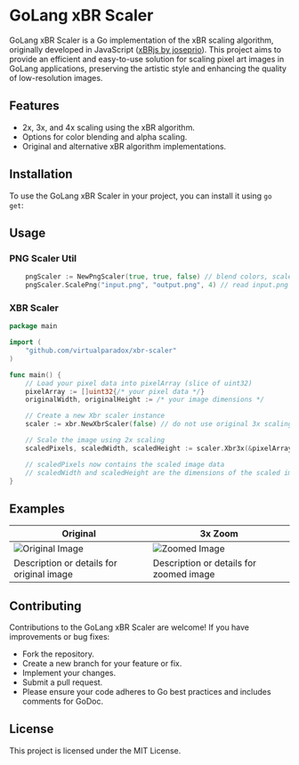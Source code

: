 # GoLang xBR Scaler

GoLang xBR Scaler is a Go implementation of the xBR scaling algorithm, 
originally developed in JavaScript ([xBRjs by joseprio](https://github.com/joseprio/xBRjs/blob/master/src/index.js)). This project aims 
to provide an efficient and easy-to-use solution for scaling pixel art 
images in GoLang applications, preserving the artistic style and enhancing 
the quality of low-resolution images.

## Features

- 2x, 3x, and 4x scaling using the xBR algorithm.
- Options for color blending and alpha scaling.
- Original and alternative xBR algorithm implementations.

## Installation

To use the GoLang xBR Scaler in your project, you can install it using `go get`:

## Usage

### PNG Scaler Util
```go
    pngScaler := NewPngScaler(true, true, false) // blend colors, scale alpha, do not use original 3x impl
    pngScaler.ScalePng("input.png", "output.png", 4) // read input.png and write 4x output to output.png
```

### XBR Scaler
```go
package main

import (
    "github.com/virtualparadox/xbr-scaler"
)

func main() {
    // Load your pixel data into pixelArray (slice of uint32)
    pixelArray := []uint32{/* your pixel data */}
    originalWidth, originalHeight := /* your image dimensions */

    // Create a new Xbr scaler instance
    scaler := xbr.NewXbrScaler(false) // do not use original 3x scaling implementation

    // Scale the image using 2x scaling
    scaledPixels, scaledWidth, scaledHeight := scaler.Xbr3x(&pixelArray, originalWidth, originalHeight, true, true)

    // scaledPixels now contains the scaled image data
    // scaledWidth and scaledHeight are the dimensions of the scaled image
}
```

## Examples
| Original | 3x Zoom |
|----------|---------|
| ![Original Image](URL_to_original_image) | ![Zoomed Image](URL_to_zoomed_image) |
| Description or details for original image | Description or details for zoomed image |


## Contributing
Contributions to the GoLang xBR Scaler are welcome! If you have improvements or bug fixes:

* Fork the repository.
* Create a new branch for your feature or fix.
* Implement your changes.
* Submit a pull request.
* Please ensure your code adheres to Go best practices and includes comments for GoDoc.

## License
This project is licensed under the MIT License.